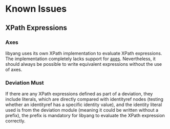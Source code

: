 # Known Issues

## XPath Expressions

### Axes

libyang uses its own XPath implementation to evaluate XPath expressions. The implementation
completely lacks support for [axes](https://www.w3.org/TR/1999/REC-xpath-19991116/#axes).
Nevertheless, it should always be possible to write equivalent expressions without
the use of axes.

### Deviation Must

If there are any XPath expressions defined as part of a deviation, they include literals,
which are directly compared with identityref nodes (testing whether an identityref has a
specific identity value), and the identity literal used is from the deviation module
(meaning it could be written without a prefix), the prefix is mandatory for libyang
to evaluate the XPath expression correctly.
